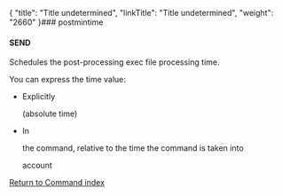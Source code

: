 {
    "title": "Title undetermined",
    "linkTitle": "Title undetermined",
    "weight": "2660"
}### postmintime

#### SEND

Schedules the post-processing exec file processing time.

You can express the time value:

-   Explicitly
    (absolute time)
-   In
    the command, relative to the time the command is taken into
    account

[Return to Command index](../)
